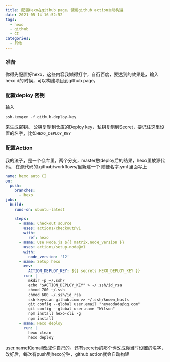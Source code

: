 ```yaml
---
title: 配置Hexo在github page，使用github action自动构建
date: 2021-05-14 16:52:52
tags: 
  - hexo 
  - github 
  - CI
categories:
  - 其他
---
```


### 准备

你得先配置好hexo，这些内容我懒得打字，自行百度，要达到的效果是，输入 hexo d的时候，可以构建项目到github page。

### 配置deploy 密钥

输入

```
ssh-keygen -f github-deploy-key
```

来生成密钥。
公钥复制到仓库的Deploy key，私钥复制到Secret，要记住这里设置的名字，比如`HEXO_DEPLOY_KEY `

### 配置Action

我的法子，是一个仓库里，两个分支，master放deploy后的结果，hexo里放源代码。
在源代码的.github/workflows/里新建一个 随便名字.yml
里面写上

```yml
name: hexo auto CI
on:
  push:
    branches:
      - hexo
jobs:
  build:
    runs-on: ubuntu-latest

    steps:
      - name: Checkout source
        uses: actions/checkout@v1
        with:
          ref: hexo
      - name: Use Node.js ${{ matrix.node_version }}
        uses: actions/setup-node@v1
        with:
          node_version: '12'
      - name: Setup hexo
        env:
          ACTION_DEPLOY_KEY: ${{ secrets.HEXO_DEPLOY_KEY }}
        run: |
          mkdir -p ~/.ssh/
          echo "$ACTION_DEPLOY_KEY" > ~/.ssh/id_rsa
		  chmod 700 ~/.ssh
          chmod 600 ~/.ssh/id_rsa
          ssh-keyscan github.com >> ~/.ssh/known_hosts
          git config --global user.email "heyaodada@qq.com"
          git config --global user.name "Wilson"
          npm install hexo-cli -g
          npm install
      - name: Hexo deploy
        run: |
          hexo clean
          hexo deploy
```

user.name和email改成你自己的。还有secrets的那个也改成你当时设置的名字，改好后，每次有push到hexo分钟，github action就会自动构建